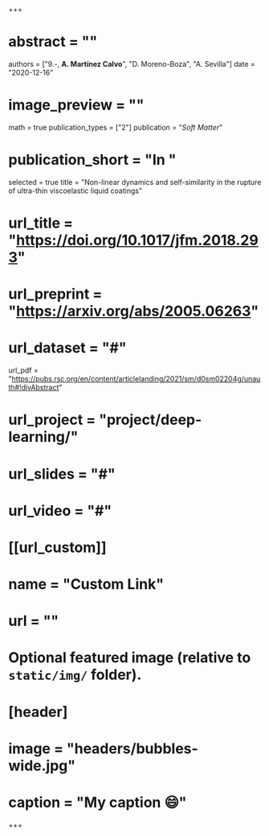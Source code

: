 +++
# abstract = ""
authors = ["9.-, **A. Martínez Calvo**", "D. Moreno-Boza", "A. Sevilla"]
date = "2020-12-16"
# image_preview = ""
math = true
publication_types = ["2"]
publication = "_Soft Matter_"
# publication_short = "In "
selected = true
title = "Non-linear dynamics and self-similarity in the rupture of ultra-thin viscoelastic liquid coatings"
# url_title = "https://doi.org/10.1017/jfm.2018.293"
# url_preprint = "https://arxiv.org/abs/2005.06263"
# url_dataset = "#"
url_pdf = "https://pubs.rsc.org/en/content/articlelanding/2021/sm/d0sm02204g/unauth#!divAbstract"
# url_project = "project/deep-learning/"
# url_slides = "#"
# url_video = "#"

# [[url_custom]]
 # name = "Custom Link"
 # url = ""

# Optional featured image (relative to `static/img/` folder).
# [header]
# image = "headers/bubbles-wide.jpg"
# caption = "My caption :smile:"

+++

